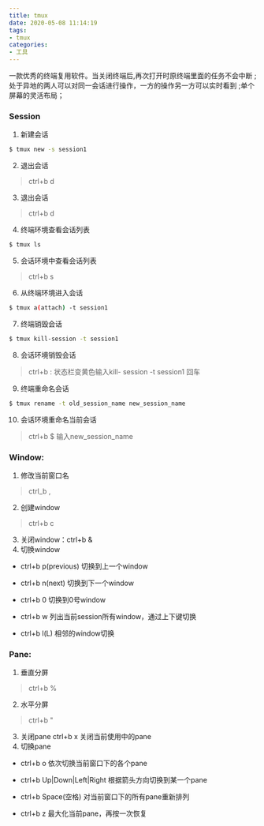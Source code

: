 ```yaml
---
title: tmux
date: 2020-05-08 11:14:19
tags:
- tmux
categories:
- 工具
---
```

一款优秀的终端复用软件。当关闭终端后,再次打开时原终端里面的任务不会中断 ;处于异地的两人可以对同一会话进行操作，一方的操作另一方可以实时看到 ;单个屏幕的灵活布局；

<!-- more -->

### Session

1. 新建会话
``` bash
$ tmux new -s session1
```

2. 退出会话
> ctrl+b d

3. 退出会话
> ctrl+b d

4. 终端环境查看会话列表
```bash
$ tmux ls
```

5. 会话环境中查看会话列表
> ctrl+b s 

6. 从终端环境进入会话
```bash
$ tmux a(attach) -t session1
```

7. 终端销毁会话
```bash
$ tmux kill-session -t session1
```

8. 会话环境销毁会话
> ctrl+b : 状态栏变黄色输入kill- session -t session1 回车

9. 终端重命名会话
```bash
$ tmux rename -t old_session_name new_session_name
```

10. 会话环境重命名当前会话
> ctrl+b $ 	输入new_session_name

### Window:

1. 修改当前窗口名
> ctrl_b ,

2. 创建window
> ctrl+b c

3. 关闭window：ctrl+b &
4. 切换window

  - ctrl+b p(previous) 切换到上一个window

  - ctrl+b n(next) 切换到下一个window

  - ctrl+b 0 切换到0号window

  - ctrl+b w 列出当前session所有window，通过上下键切换

  - ctrl+b l(L) 相邻的window切换

### Pane:

1. 垂直分屏
> ctrl+b % 

2. 水平分屏
> ctrl+b " 

3. 关闭pane ctrl+b x 关闭当前使用中的pane
4. 切换pane

  - ctrl+b o 依次切换当前窗口下的各个pane

  - ctrl+b Up|Down|Left|Right 根据箭头方向切换到某一个pane

  - ctrl+b Space(空格) 对当前窗口下的所有pane重新排列

  - ctrl+b z 最大化当前pane，再按一次恢复
